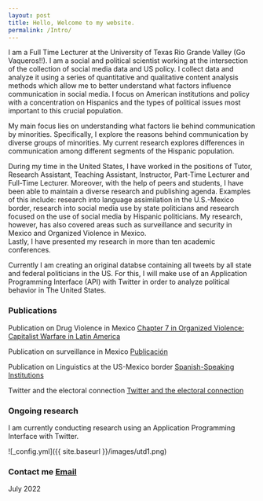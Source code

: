```yaml
---
layout: post
title: Hello, Welcome to my website. 
permalink: /Intro/
---
```


I am a Full Time Lecturer at the University of Texas Rio Grande Valley (Go Vaqueros!!). I am a social and political scientist working at the intersection of the collection of social media data and US policy. I collect data and analyze it using a series of quantitative and qualitative content analysis methods which allow me to better understand what factors influence communication in social media. I focus on American institutions and policy with a concentration on Hispanics and the types of political issues most important to this crucial population. 


My main focus lies on understanding what factors lie behind communication by minorities. Specifically, I explore the reasons behind communication by diverse groups of minorities. My current research explores differences in communication among different segments of the Hispanic population. 

During my time in the United States, I have worked in the positions of Tutor, Research Assistant, Teaching Assistant, Instructor, Part-Time Lecturer and Full-Time Lecturer. 
Moreover, with the help of peers and students, I have been able to maintain a diverse research and publishing agenda. 
Examples of this include: research into language assimilation in the U.S.-Mexico border, research into social media use by state politicians and research focused on the use of social media by Hispanic politicians. 
My research, however, has also covered areas such as surveillance and security in Mexico and Organized Violence in Mexico.  
Lastly, I have presented my research in more than ten academic conferences.

Currently I am creating an original databse containing all tweets by all state and federal politicians in the US. For this, I will make use of an Application Programming Interface (API) with Twitter in order to analyze political behavior in The United States.


### Publications

Publication on Drug Violence in Mexico
[Chapter 7 in Organized Violence: Capitalist Warfare in Latin America](https://read.amazon.com/kp/embed?asin=B07S5XFNKP&preview=newtab&linkCode=kpe&ref_=cm_sw_r_kb_dp_X2NuFbJJZDT1A)

Publication on surveillance in Mexico
[Publicación](/images/MexicoSagePublication.pdf)

Publication on Linguistics at the US-Mexico border
[Spanish-Speaking Institutions](/images/SpanishSpeakingInstitutionsandLanguageAssimilationintheRioGrandeValley.pdf)

Twitter and the electoral connection
[Twitter and the electoral connection](/images/Twitterandtheelectoralconnection.pdf)


### Ongoing research

I am currently conducting research using an Application Programming Interface with Twitter.





![_config.yml]({{ site.baseurl }}/images/utd1.png)

### Contact me [Email](mailto:cxg172030@utdallas.edu)

July 2022
